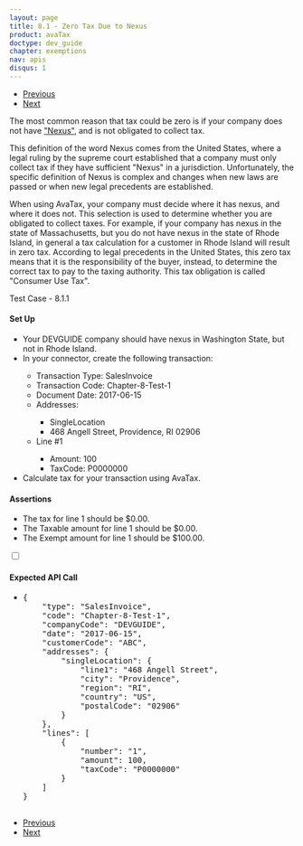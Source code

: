 ```yaml
---
layout: page
title: 8.1 - Zero Tax Due to Nexus
product: avaTax
doctype: dev_guide
chapter: exemptions
nav: apis
disqus: 1
---
```

<ul class="pager">
  <li class="previous"><a href="/avatax/dev-guide/exemptions/"><i class="glyphicon glyphicon-chevron-left"></i>Previous</a></li>
  <li class="next"><a href="/avatax/dev-guide/exemptions/states-that-do-not-collect-sales-tax/">Next<i class="glyphicon glyphicon-chevron-right"></i></a></li>
</ul>

The most common reason that tax could be zero is if your company does not have <a class="dev-guide-link" href="/avatax/dev-guide/glossary/#nexus">"Nexus"</a>, and is not obligated to collect tax.

This definition of the word Nexus comes from the United States, where a legal ruling by the supreme court established that a company must only collect tax if they have sufficient "Nexus" in a jurisdiction. Unfortunately, the specific definition of Nexus is complex and changes when new laws are passed or when new legal precedents are established.  

When using AvaTax, your company must decide where it has nexus, and where it does not.  This selection is used to determine whether you are obligated to collect taxes.  For example, if your company has nexus in the state of Massachusetts, but you do not have nexus in the state of Rhode Island, in general a tax calculation for a customer in Rhode Island will result in zero tax. According to legal precedents in the United States, this zero tax means that it is the responsibility of the buyer, instead, to determine the correct tax to pay to the taxing authority. This tax obligation is called "Consumer Use Tax".

<div class="dev-guide-test" id="test1">
<div class="dev-guide-test-heading">Test Case - 8.1.1</div>
<div class="dev-guide-test-content">
<h4>Set Up</h4>
<ul class="dev-guide-list">
    <li>Your DEVGUIDE company should have nexus in Washington State, but not in Rhode Island.</li>
    <li>In your connector, create the following transaction:</li>
        <ul class="dev-guide-list">
            <li>Transaction Type: SalesInvoice</li>
            <li>Transaction Code: Chapter-8-Test-1</li>
            <li>Document Date: 2017-06-15</li>
            <li>Addresses:</li>
            <ul class="dev-guide-list">
                <li>SingleLocation</li>
                <li>468 Angell Street, Providence, RI 02906</li>
            </ul>
            <li>Line #1</li>
            <ul class="dev-guide-list">
                <li>Amount: 100</li>
                <li>TaxCode: P0000000</li>
            </ul>
        </ul>
    <li>Calculate tax for your transaction using AvaTax.</li>
</ul>

<h4>Assertions</h4>
<ul class="dev-guide-list">
    <li>The tax for line 1 should be $0.00.</li>
    <li>The Taxable amount for line 1 should be $0.00. </li>
    <li>The Exempt amount for line 1 should be $100.00.</li>
</ul>

<div class="dev-guide-dropdown">
    <input id="checkbox_toggle" type="checkbox" />
    <i id="icon-up" class="glyphicon glyphicon-chevron-down"></i><i id="icon-down" class="glyphicon glyphicon-chevron-right"></i>
    <label for="checkbox_toggle"><h4>Expected API Call</h4></label>
    <ul class="dev-guide-dropdown-content">
        <li>
            <pre>
{
    "type": "SalesInvoice",
    "code": "Chapter-8-Test-1",
    "companyCode": "DEVGUIDE",
    "date": "2017-06-15",
    "customerCode": "ABC",
    "addresses": {
        "singleLocation": {
            "line1": "468 Angell Street",
            "city": "Providence",
            "region": "RI",
            "country": "US", 
            "postalCode": "02906"
        }
    },
    "lines": [
        {
            "number": "1",
            "amount": 100,
            "taxCode": "P0000000"
        }
    ]
}
            </pre>
        </li>
    </ul>
</div>
</div>
</div>

<ul class="pager">
   <li class="previous"><a href="/avatax/dev-guide/exemptions/"><i class="glyphicon glyphicon-chevron-left"></i>Previous</a></li>
  <li class="next"><a href="/avatax/dev-guide/exemptions/states-that-do-not-collect-sales-tax/">Next<i class="glyphicon glyphicon-chevron-right"></i></a></li>
</ul>